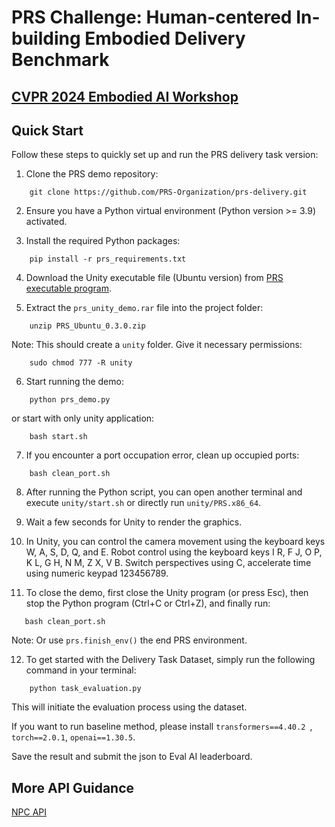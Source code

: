 [//]: # (# PRS-Test)
# PRS Challenge: Human-centered In-building Embodied  Delivery Benchmark
## [CVPR 2024 Embodied AI Workshop](https://embodied-ai.org/)

## Quick Start

Follow these steps to quickly set up and run the PRS delivery task version:

1. Clone the PRS demo repository:  
```
    git clone https://github.com/PRS-Organization/prs-delivery.git
```  
2. Ensure you have a Python virtual environment (Python version >= 3.9) activated.

3. Install the required Python packages:  
```
    pip install -r prs_requirements.txt
```
4. Download the Unity executable file (Ubuntu version) from [PRS executable program](https://huggingface.co/datasets/xzq1999/prs-env/tree/main).

5. Extract the `prs_unity_demo.rar` file into the project folder:  
```
    unzip PRS_Ubuntu_0.3.0.zip
```   
Note: This should create a `unity` folder. Give it necessary permissions:  
```
	sudo chmod 777 -R unity
```
6. Start running the demo:  
```
	python prs_demo.py
```     
or start with only unity application: 
``` 
    bash start.sh 
```
7. If you encounter a port occupation error, clean up occupied ports:  
```
	bash clean_port.sh
```
8. After running the Python script, you can open another terminal and execute ```unity/start.sh``` or directly run `unity/PRS.x86_64`.

9. Wait a few seconds for Unity to render the graphics.

10. In Unity, you can control the camera movement using the keyboard keys W, A, S, D, Q, and E. Robot control using the keyboard keys I R, F J, O P, K L, G H, N M, Z X, V B. Switch perspectives using C, accelerate time using numeric keypad 123456789.

11. To close the demo, first close the Unity program (or press Esc), then stop the Python program (Ctrl+C or Ctrl+Z), and finally run:  
 ```
	bash clean_port.sh
 ```  
Note: Or use ```prs.finish_env()``` the end PRS environment.

12. To get started with the Delivery Task Dataset, simply run the following command in your terminal:

```
    python task_evaluation.py
```
This will initiate the evaluation process using the dataset.

If you want to run baseline method, please install ```transformers==4.40.2 ```, ```torch==2.0.1```, ```openai==1.30.5```.


Save the result and submit the json to Eval AI leaderboard.

## More API Guidance
[NPC API](document/api.md)

[//]: # (input your API key for LLM service)

[//]: # (download vision model for object detect)

[//]: # (python task evaluation py)

[//]: # (save the result &#40;save=1&#41;)

[//]: # (submit the json to Eval AI leaderboard)

[//]: # (cite us contact us project homepage)

[//]: # (long term leaderboard for delivery)
